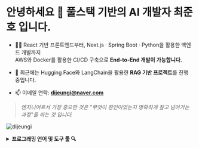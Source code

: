 <h1 align="left">안녕하세요 👀 풀스택 기반의 AI 개발자 최준호 입니다.</h1>

- 👨‍💻 React 기반 프론트엔드부터, Next.js · Spring Boot · Python을 활용한 백엔드 개발까지  
  AWS와 Docker를 활용한 CI/CD 구축으로 **End-to-End 개발이 가능합니다.**

- 🧠 최근에는 Hugging Face와 LangChain을 활용한 **RAG 기반 프로젝트**를 진행 중입니다.

- 📫 이메일 연락: **dijeungi@naver.com**

> *엔지니어로서 가장 중요한 것은 "무엇이 원인이었는지 명확하게 짚고 넘어가는 과정"을 하는 것 입니다.*

<p align="left">
  <img src="https://komarev.com/ghpvc/?username=dijeungi&label=Profile%20views&color=0e75b6&style=flat" alt="dijeungi" />
</p>

<details>
<summary><b>프로그래밍 언어 및 도구 툴 🔍</b></summary><br>

<img src="https://raw.githubusercontent.com/dijeungi/dijeungi/main/img/React.png" height="26px" style="display:inline-block; padding-right: 10px"/>
<img src="https://raw.githubusercontent.com/dijeungi/dijeungi/main/img/Next.js.png" height="26px" style="display:inline-block; padding-right: 10px"/>
<img src="https://raw.githubusercontent.com/dijeungi/dijeungi/main/img/Javascript.png" height="26px" style="display:inline-block; padding-right: 10px"/>
<img src="https://raw.githubusercontent.com/dijeungi/dijeungi/main/img/Redux.png" height="26px" style="display:inline-block; padding-right: 10px"/>
<img src="https://raw.githubusercontent.com/dijeungi/dijeungi/main/img/Zustand1.png" height="26px" style="display:inline-block; padding-right: 10px"/>

<img src="https://raw.githubusercontent.com/dijeungi/dijeungi/main/img/Java.png" height="26px" style="display:inline-block; padding-right: 10px"/>
<img src="https://raw.githubusercontent.com/dijeungi/dijeungi/main/img/SpringBoot.png" height="26px" style="display:inline-block; padding-right: 10px"/>
<img src="https://raw.githubusercontent.com/dijeungi/dijeungi/main/img/Python.png" height="26px" style="display:inline-block; padding-right: 10px"/>

<img src="https://raw.githubusercontent.com/dijeungi/dijeungi/main/img/Cuda.png" height="26px" style="display:inline-block; padding-right: 10px"/>
<img src="https://raw.githubusercontent.com/dijeungi/dijeungi/main/img/PyTorch.png" height="26px" style="display:inline-block; padding-right: 10px"/>
<img src="https://raw.githubusercontent.com/dijeungi/dijeungi/main/img/WebSocket.png" height="26px" style="display:inline-block; padding-right: 10px"/>
<img src="https://raw.githubusercontent.com/dijeungi/dijeungi/main/img/LangChain2.png" height="26px" style="display:inline-block; padding-right: 10px"/>

<img src="https://raw.githubusercontent.com/dijeungi/dijeungi/main/img/AWS.png" height="26px" style="display:inline-block; padding-right: 10px"/>
<img src="https://raw.githubusercontent.com/dijeungi/dijeungi/main/img/Docker.png" height="26px" style="display:inline-block; padding-right: 10px"/>
<img src="https://raw.githubusercontent.com/dijeungi/dijeungi/main/img/GithubActions.png" height="26px" style="display:inline-block; padding-right: 10px"/>
<img src="https://raw.githubusercontent.com/dijeungi/dijeungi/main/img/CloudFlare.png" height="26px" style="display:inline-block; padding-right: 10px"/>

<img src="https://raw.githubusercontent.com/dijeungi/dijeungi/main/img/MySQL.png" height="26px" style="display:inline-block; padding-right: 10px"/>
<img src="https://raw.githubusercontent.com/dijeungi/dijeungi/main/img/PostgreSQL.png" height="26px" style="display:inline-block; padding-right: 10px"/>
<img src="https://raw.githubusercontent.com/dijeungi/dijeungi/main/img/Redis.png" height="26px" style="display:inline-block; padding-right: 10px"/>

</details>

